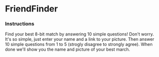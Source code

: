 # FriendFinder

### Instructions

Find your best 8-bit match by answering 10 simple questions!  Don't worry.  It's so simple, just enter your name and a link to your picture.  Then answer 10 simple questions from 1 to 5 (strogly disagree to strongly agree).  When done we'll show you the name and picture of your best march.

